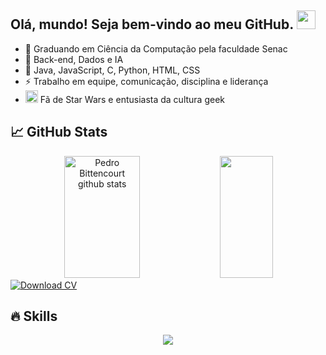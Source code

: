 ## <h2> Olá, mundo! Seja bem-vindo ao meu GitHub. <img src="https://github.com/abdoachhoubi/abdoachhoubi/blob/main/gifs/Hi.gif" width="30"></h2>
</h2>

- 🔭 Graduando em Ciência da Computação pela faculdade Senac
- 🌱 Back-end, Dados e IA
- 🤔 Java, JavaScript, C, Python, HTML, CSS
- ⚡ Trabalho em equipe, comunicação, disciplina e liderança
- <img width="20" height="20" alt="image" src="https://github.com/user-attachments/assets/9ee9a49a-d7b5-4890-ab5e-4c0df86d7e0f" /> Fã de Star Wars e entusiasta da cultura geek

<h2>📈 GitHub Stats </h2>

<div align="center">  
  <img width="49%" height="195px" src="https://github-readme-stats.vercel.app/api?username=pezbittencourt&show_icons=true&count_private=true&hide_border=true&title_color=00FFFF&icon_color=00FFFF&text_color=00FFFF&bg_color=0d1117" alt="Pedro Bittencourt github stats" /> 
  <img width="41%" height="195px" src="https://github-readme-stats.vercel.app/api/top-langs/?username=pezbittencourt&layout=compact&hide_border=true&title_color=00FFFF&text_color=00FFFF&bg_color=0d1117"/>
</div>

<a href="https://github.com/pezbittencourt/pezbittencourt/raw/main/PedroBittencourtDev.pdf" download>
  <img src="https://img.shields.io/badge/Baixar%20Curr%C3%ADculo-blue?style=for-the-badge&logo=adobeacrobatreader" alt="Download CV">
</a>

<h2>🔥 Skills </h2>
  <p align="center">
    <img src="https://skillicons.dev/icons?i=,html,css,javascript,java,c,mysql,github,git">
  </p>
